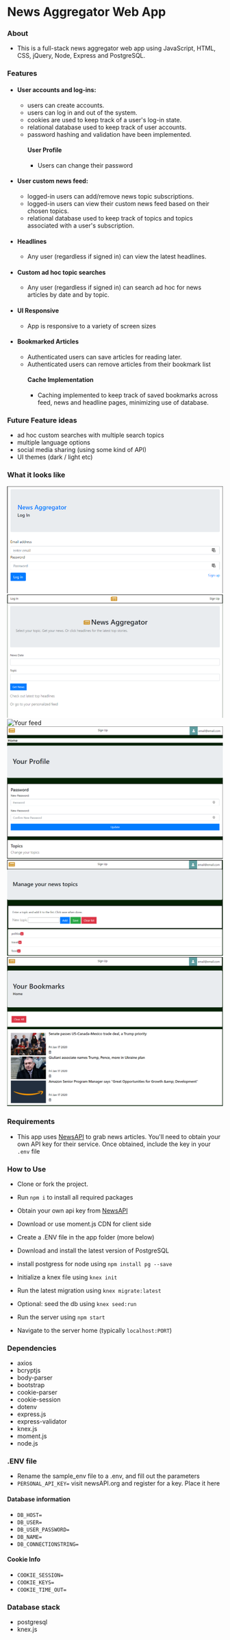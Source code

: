 # News Aggregator Web App

### About

- This is a full-stack news aggregator web app using JavaScript, HTML, CSS, jQuery, Node, Express and PostgreSQL.

### Features

- #### User accounts and log-ins: 
  - users can create accounts.
  - users can log in and out of the system. 
  - cookies are used to keep track of a user's log-in state.
  - relational database used to keep track of user accounts.
  - password hashing and validation have been implemented.
    #### User Profile
    - Users can change their password
- #### User custom news feed:
  - logged-in users can add/remove news topic subscriptions.
  - logged-in users can view their custom news feed based on their chosen topics.
  - relational database used to keep track of topics and topics associated with a user's subscription.
- #### Headlines
  - Any user (regardless if signed in) can view the latest headlines.
- #### Custom ad hoc topic searches
  - Any user (regardless if signed in) can search ad hoc for news articles by date and by topic.
- #### UI Responsive
  - App is responsive to a variety of screen sizes

- #### Bookmarked Articles
  - Authenticated users can save articles for reading later. 
  - Authenticated users can remove articles from their bookmark list
    #### Cache Implementation
    - Caching implemented to keep track of saved bookmarks across feed, news and headline pages, minimizing
    use of database.

### Future Feature ideas
- ad hoc custom searches with multiple search topics
- multiple language options
- social media sharing (using some kind of API)
- UI themes (dark / light etc)

### What it looks like

![Log in screen](https://github.com/davideastmond/newsaggregator/blob/master/docs/1_login.png)
![Main screen](https://github.com/davideastmond/newsaggregator/blob/master/docs/1_mainscreen.png)
![Your feed](https://github.com/davideastmond/newsaggregator/blob/master/docs/1_yourfeed.png)
![Update Profile](https://github.com/davideastmond/newsaggregator/blob/master/docs/1_profilesettings.png)
![Update topics](https://github.com/davideastmond/newsaggregator/blob/master/docs/1_picktopics.png)
![Bookmarks Page](https://github.com/davideastmond/newsaggregator/blob/master/docs/1_bookmarks.png)

### Requirements

- This app uses [NewsAPI](https://newsapi.org/) to grab news articles. You'll need to obtain your own API key for their service. Once obtained, include the key in your `.env` file

### How to Use

- Clone or fork the project.
- Run `npm i` to install all required packages
- Obtain your own api key from [NewsAPI](https://newsapi.org/)
- Download or use moment.js CDN for client side
- Create a .ENV file in the app folder (more below)

- Download and install the latest version of PostgreSQL
- install postgress for node using `npm install pg --save`
- Initialize a knex file using `knex init`
- Run the latest migration using `knex migrate:latest`
- Optional: seed the db using `knex seed:run`
- Run the server using `npm start`

- Navigate to the server home (typically `localhost:PORT`)

### Dependencies

- axios
- bcryptjs
- body-parser
- bootstrap
- cookie-parser
- cookie-session
- dotenv
- express.js
- express-validator
- knex.js
- moment.js
- node.js

### .ENV file

- Rename the sample_env file to a .env, and fill out the parameters
- `PERSONAL_API_KEY=` visit newsAPI.org and register for a key. Place it here

#### Database information
- `DB_HOST=` 
- `DB_USER=`
- `DB_USER_PASSWORD=`
- `DB_NAME=`
- `DB_CONNECTIONSTRING=`

#### Cookie Info
- `COOKIE_SESSION=`
- `COOKIE_KEYS=`
- `COOKIE_TIME_OUT=`

### Database stack

- postgresql
- knex.js